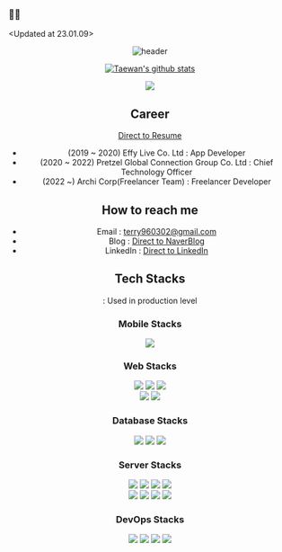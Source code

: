### 👋👋
<Updated at 23.01.09>

<div align="center">
 
![header](https://capsule-render.vercel.app/api?type=waving&color=auto&height=300&section=header&text=Hi_Im_terry&fontSize=90)

[![Taewan's github stats](https://github-readme-stats.vercel.app/api?username=terry960302&show_icons=true&theme=radical)](https://github.com/terry960302/github-readme-stats)

<p align="center">
  <a href="https://hits.seeyoufarm.com"><img src="https://hits.seeyoufarm.com/api/count/incr/badge.svg?url=https%3A%2F%2Fgithub.com%2Fhyeinisfree&count_bg=%2341B883&title_bg=%23CDC2C2&icon=github.svg&icon_color=%23E7E7E7&title=hits&edge_flat=false"/></a>
</p>

## Career
[Direct to Resume](https://panda-terry.notion.site/Resume-7947d3bf023643b4b9b7af5feb7aaa58)
- (2019 ~ 2020) Effy Live Co. Ltd : App Developer
- (2020 ~ 2022) Pretzel Global Connection Group Co. Ltd : Chief Technology Officer
- (2022 ~)      Archi Corp(Freelancer Team) : Freelancer Developer

## How to reach me
- Email : terry960302@gmail.com
- Blog : [Direct to NaverBlog](https://blog.naver.com/ljk041180)
- LinkedIn : [Direct to LinkedIn](https://www.linkedin.com/in/taewan-kim-1520b0165/)

## Tech Stacks
  : Used in production level

### Mobile Stacks

<img src="https://img.shields.io/badge/Flutter-%2302569B.svg?style=for-the-badge&logo=Flutter&logoColor=white"/>

 
### Web Stacks

<img src="https://img.shields.io/badge/React-20232A?style=for-the-badge&logo=react&logoColor=61DAFB"/></a>
<img src="https://img.shields.io/badge/Next-black?style=for-the-badge&logo=next.js&logoColor=white"/></a>
<img src="https://img.shields.io/badge/redux-%23593d88.svg?style=for-the-badge&logo=redux&logoColor=white"/></a>
</br>
<img src="https://img.shields.io/badge/styled--components-DB7093?style=for-the-badge&logo=styled-components&logoColor=white"/></a>
<img src="https://img.shields.io/badge/typescript-%23007ACC.svg?style=for-the-badge&logo=typescript&logoColor=white"/>

### Database Stacks

<img src="https://img.shields.io/badge/MySQL-005C84?style=for-the-badge&logo=mysql&logoColor=white"/></a>
<img src="https://img.shields.io/badge/PostgreSQL-316192?style=for-the-badge&logo=postgresql&logoColor=white"/></a>
<img src="https://img.shields.io/badge/firebase-ffca28?style=for-the-badge&logo=firebase&logoColor=black"/>

### Server Stacks
<img src="https://img.shields.io/badge/nestjs-%23E0234E.svg?style=for-the-badge&logo=nestjs&logoColor=white"/></a>
<img src="https://img.shields.io/badge/GraphQl-E10098?style=for-the-badge&logo=graphql&logoColor=white"/></a>
<img src="https://img.shields.io/badge/node.js-6DA55F?style=for-the-badge&logo=node.js&logoColor=white" /></a>
<img src="https://img.shields.io/badge/spring-%236DB33F.svg?style=for-the-badge&logo=spring&logoColor=white" /></a>
</br>
<img src="https://img.shields.io/badge/Spring_Boot-F2F4F9?style=for-the-badge&logo=spring-boot" /></a>
<img src="https://img.shields.io/badge/go-%2300ADD8.svg?style=for-the-badge&logo=go&logoColor=white" /></a>
<img src="https://img.shields.io/badge/kotlin-%237F52FF.svg?style=for-the-badge&logo=kotlin&logoColor=white" /></a>
<img src="https://img.shields.io/badge/Nginx-009639?style=for-the-badge&logo=nginx&logoColor=white" />
  
### DevOps Stacks

 <img src="https://img.shields.io/badge/Docker-2CA5E0?style=for-the-badge&logo=docker&logoColor=white" /></a>
 <img src="https://img.shields.io/badge/AWS-%23FF9900.svg?style=for-the-badge&logo=amazon-aws&logoColor=white" /></a>
 <img src="https://img.shields.io/badge/azure-%230072C6.svg?style=for-the-badge&logo=microsoftazure&logoColor=white" /></a>
 <img src="https://img.shields.io/badge/GoogleCloud-%234285F4.svg?style=for-the-badge&logo=google-cloud&logoColor=white" />
</div>
